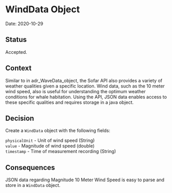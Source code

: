 # WindData Object

Date: 2020-10-29

## Status

Accepted.

## Context
Similar to in adr_WaveData_object, the Sofar API also provides a variety of weather qualities given a specific location.
Wind data, such as the 10 meter wind speed, also is useful for understanding the optimum weather conditions for whale
habitation. Using the API, JSON data enables access to these specific qualities and requires storage in a java object.

## Decision
Create a `WindData` object with the following fields:

`physicalUnit` - Unit of wind speed (String)  
`value` - Magnitude of wind speed (double)  
`timestamp` - Time of measurement recording (String)

## Consequences
JSON data regarding Magnitude 10 Meter Wind Speed is easy to parse and store in a `WindData` object.